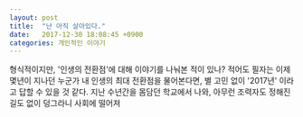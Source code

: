 ```yaml
---
layout: post
title:  "난 아직 살아있다."
date:   2017-12-30 18:08:45 +0900
categories: 개인적인 이야기
---
```


형식적이지만, '인생의 전환점'에 대해 이야기를 나눠본 적이 있나? 적어도 필자는 이제 몇년이 지나던 누군가 내 인생의 최대 전환점을 물어본다면, 별 고민 없이 '2017년' 이라고 답할 수 있을 것 같다. 지난 수년간을 몸담던 학교에서 나와, 아무런 조력자도 정해진 길도 없이 덩그라니 사회에 떨어져  
